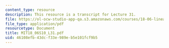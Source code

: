 ```yaml
---
content_type: resource
description: This resource is a transcript for Lecture 31.
file: https://ol-ocw-studio-app-qa.s3.amazonaws.com/courses/18-06-linear-algebra-spring-2010/46108efb43dcf33e989eb5e101fcf9b5_MIT18_06S10_L31.pdf
file_type: application/pdf
resourcetype: Document
title: MIT18_06S10_L31.pdf
uid: 46108efb-43dc-f33e-989e-b5e101fcf9b5
---
```

